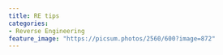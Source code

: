 ```yaml
---
title: RE tips
categories:
- Reverse Engineering
feature_image: "https://picsum.photos/2560/600?image=872"
---
```

<!-- more -->
